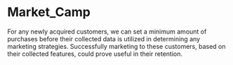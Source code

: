 # Market_Camp
For any newly acquired customers, we can set a minimum amount of purchases before their collected data is utilized in determining any marketing strategies. Successfully marketing to these customers, based on their collected features, could prove useful in their retention. 
